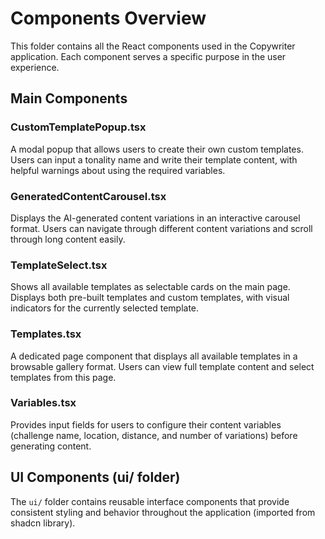 # Components Overview

This folder contains all the React components used in the Copywriter application. Each component serves a specific purpose in the user experience.

## Main Components

### CustomTemplatePopup.tsx
A modal popup that allows users to create their own custom templates. Users can input a tonality name and write their template content, with helpful warnings about using the required variables.

### GeneratedContentCarousel.tsx
Displays the AI-generated content variations in an interactive carousel format. Users can navigate through different content variations and scroll through long content easily.

### TemplateSelect.tsx
Shows all available templates as selectable cards on the main page. Displays both pre-built templates and custom templates, with visual indicators for the currently selected template.

### Templates.tsx
A dedicated page component that displays all available templates in a browsable gallery format. Users can view full template content and select templates from this page.

### Variables.tsx
Provides input fields for users to configure their content variables (challenge name, location, distance, and number of variations) before generating content.

## UI Components (ui/ folder) 

The `ui/` folder contains reusable interface components that provide consistent styling and behavior throughout the application (imported from shadcn library).

